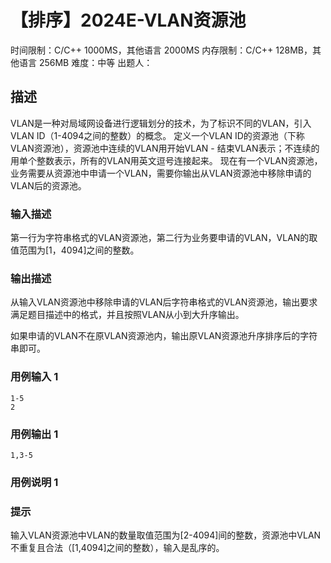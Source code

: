 # 【排序】2024E-VLAN资源池
 
时间限制：C/C++ 1000MS，其他语言 2000MS
内存限制：C/C++ 128MB，其他语言 256MB
难度：中等
出题人：

## 描述

VLAN是一种对局域网设备进行逻辑划分的技术，为了标识不同的VLAN，引入VLAN ID（1-4094之间的整数）的概念。
定义一个VLAN ID的资源池（下称VLAN资源池），资源池中连续的VLAN用开始VLAN - 结束VLAN表示；不连续的用单个整数表示，所有的VLAN用英文逗号连接起来。
现在有一个VLAN资源池，业务需要从资源池中申请一个VLAN，需要你输出从VLAN资源池中移除申请的VLAN后的资源池。

### 输入描述

第一行为字符串格式的VLAN资源池，第二行为业务要申请的VLAN，VLAN的取值范围为[1，4094]之间的整数。

### 输出描述

从输入VLAN资源池中移除申请的VLAN后字符串格式的VLAN资源池，输出要求满足题目描述中的格式，并且按照VLAN从小到大升序输出。

如果申请的VLAN不在原VLAN资源池内，输出原VLAN资源池升序排序后的字符串即可。

### 用例输入 1 
```
1-5
2
```
### 用例输出 1 
```
1,3-5
```
### 用例说明 1 

### 提示

输入VLAN资源池中VLAN的数量取值范围为[2-4094]间的整数，资源池中VLAN不重复且合法（[1,4094]之间的整数），输入是乱序的。